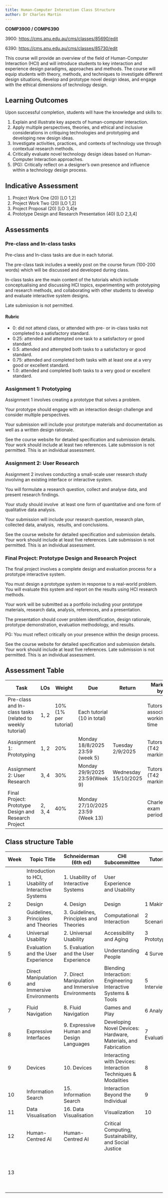 ```yaml
---
title: Human-Computer Interaction Class Structure
author: Dr Charles Martin
---
```


**COMP3900 / COMP6390**

3900: https://cms.anu.edu.au/cms/classes/85690/edit

6390: https://cms.anu.edu.au/cms/classes/85730/edit

This course will provide an overview of the field of Human-Computer Interaction (HCI) and will introduce students to key interaction and experience design paradigms, approaches and methods. The course will equip students with theory, methods, and techniques to investigate different design situations, develop and prototype novel design ideas, and engage with the ethical dimensions of technology design.

## Learning Outcomes

Upon successful completion, students will have the knowledge and skills to:

1.  Explain and illustrate key aspects of human-computer interaction.
2.  Apply multiple perspectives, theories, and ethical and inclusive considerations in critiquing technologies and prototyping and developing new design ideas.
3.  Investigate activities, practices, and contexts of technology use through contextual research methods.
4.  Critically evaluate novel technology design ideas based on Human-Computer Interaction approaches.
5.  (PG): Critically reflect on a designer’s own presence and influence within a technology design process.

## Indicative Assessment

1.  Project Work One (20) \[LO 1,2\]
2.  Project Work Two (20) \[LO 1,2\]
3.  Project Proposal (20) \[LO 3,4\]e
4.  Prototype Design and Research Presentation (40) \[LO 2,3,4\]
    

## Assessments

### Pre-class and In-class tasks

Pre-class and In-class tasks are due in each tutorial.

The pre-class task includes a weekly post on the course forum (100-200 words) which will be discussed and developed during class.

In-class tasks are the main content of the tutorials which include conceptualising and discussing HCI topics, experimenting with prototyping and research methods, and collaborating with other students to develop and evaluate interactive system designs. 

Late submission is not permitted.

#### Rubric

- 0: did not attend class, or attended with pre- or in-class tasks not completed to a satisfactory standard.
- 0.25: attended and attempted one task to a satisfactory or good standard.
- 0.5: attended and attempted both tasks to a satisfactory or good standard.
- 0.75: attended and completed both tasks with at least one at a very good or excellent standard.
- 1.0: attended and completed both tasks to a very good or excellent standard.

### Assignment 1: Prototyping

Assignment 1 involves creating a prototype that solves a problem. 

Your prototype should engage with an interaction design challenge and consider multiple perspectives.

Your submission will include your prototype materials and documentation as well as a written design rationale.

See the course website for detailed specification and submission details. Your work should include at least two references. Late submission is not permitted. This is an individual assessment.

### Assignment 2: User Research

Assignment 2 involves conducting a small-scale user research study involving an existing interface or interactive system. 

You will formulate a research question, collect and analyse data, and present research findings.

Your study should involve  at least one form of quantitative and one form of qualitative data analysis.

Your submission will include your research question, research plan, collected data, analysis,  results, and conclusions.

See the course website for detailed specification and submission details. Your work should include at least five references. Late submission is not permitted. This is an individual assessment.

### Final Project: Prototype Design and Research Project

The final project involves a complete design and evaluation process for a prototype interactive system. 

You must design a prototype system in response to a real-world problem. You will evaluate this system and report on the results using HCI research methods.

Your work will be submitted as a portfolio including your prototype materials, research data, analysis, references, and a presentation.

The presentation should cover problem identification, design rationale, prototype demonstration, evaluation methodology, and results. 

PG: You must reflect critically on your presence within the design process.

See the course website for detailed specification and submission details. Your work should include at least five references. Late submission is not permitted. This is an individual assessment.

## Assessment Table

| Task                                                      | LOs     | Weight                | Due                               | Return               | Marked by                         |
|-----------------------------------------------------------|---------|-----------------------|-----------------------------------|----------------------|-----------------------------------|
| Pre-class and In-class tasks (related to weekly tutorial) | 1, 2    | 10% (1% per tutorial) | Each tutorial (10 in total)       |                      | Tutors in associated working time |
| Assignment 1: Prototyping                                 | 1, 2    | 20%                   | Monday 18/8/2025 23:59 (week 5)   | Tuesday 2/9/2025     | Tutors (T42 marking)              |
| Assignment 2: User Research                               | 3, 4    | 30%                   | Monday 29/9/2025 23:59(Week 9)    | Wednesday 15/10/2025 | Tutors (T42 marking)              |
| Final Project: Prototype Design and Research Project      | 2, 3, 4 | 40%                   | Monday 27/10/2025 23:59 (Week 13) |                      | Charles in exam period.           |

## Class structure Table

| Week | Topic Title                                           | Schneiderman (6th ed)                             | CHI Subcommittee                                               | Tutorial      | Assessment                                           |
|------|-------------------------------------------------------|---------------------------------------------------|----------------------------------------------------------------|---------------|------------------------------------------------------|
| 1    | Introduction to HCI, Usability of Interactive Systems | 1. Usability of Interactive Systems               | User Experience and Usability                                  |               |                                                      |
| 2    | Design                                                | 4. Design                                         | Design                                                         | 1 Making      |                                                      |
| 3    | Guidelines, Principles and Theories                   | 3. Guidelines, Principles and Theories            | Computational Interaction                                      | 2 Scenarios   |                                                      |
| 4    | Universal Usability                                   | 2. Universal Usability                            | Accessibility and Aging                                        | 3 Prototyping |                                                      |
| 5    | Evaluation and the User Experience                    | 5. Evaluation and the User Experience             | Understanding People                                           | 4 Surveys     | Assignment 1: Prototyping                            |
| 6    | Direct Manipulation and Immersive Environments        | 7. Direct Manipulation and Immersive Environments | Blending Interaction: Engineering Interactive Systems & Tools  | 5 Interviews  |                                                      |
| 7    | Fluid Navigation                                      | 8. Fluid Navigation                               | Games and Play                                                 | 6 Analysis    |                                                      |
| 8    | Expressive Interfaces                                 | 9. Expressive Human and Design Languages          | Developing Novel Devices: Hardware, Materials, and Fabrication | 7 Evaluation  |                                                      |
| 9    | Devices                                               | 10. Devices                                       | Interacting with Devices: Interaction Techniques & Modalities  | 8             | Assignment 2: User Research                          |
| 10   | Information Search                                    | 15. Information Search                            | Interaction Beyond the Individual                              | 9             |                                                      |
| 11   | Data Visualisation                                    | 16. Data Visualisation                            | Visualization                                                  | 10            |                                                      |
| 12   | Human-Centred AI                                      | Human-Centred AI                                  | Critical Computing, Sustainability, and Social Justice         |               |                                                      |
| 13   |                                                       |                                                   |                                                                |               | Final Project: Prototype Design and Research Project |

